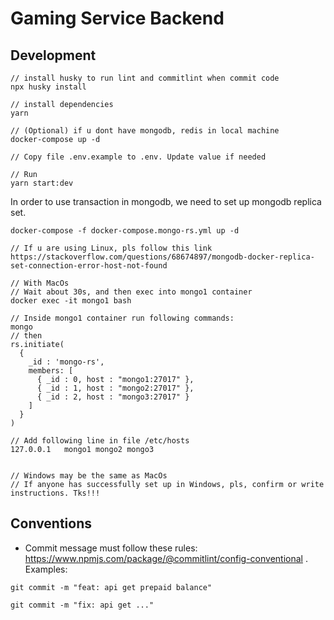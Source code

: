 # Gaming Service Backend

## Development

```
// install husky to run lint and commitlint when commit code
npx husky install

// install dependencies
yarn

// (Optional) if u dont have mongodb, redis in local machine
docker-compose up -d

// Copy file .env.example to .env. Update value if needed

// Run
yarn start:dev
```

In order to use transaction in mongodb, we need to set up mongodb replica set.

```
docker-compose -f docker-compose.mongo-rs.yml up -d

// If u are using Linux, pls follow this link https://stackoverflow.com/questions/68674897/mongodb-docker-replica-set-connection-error-host-not-found

// With MacOs
// Wait about 30s, and then exec into mongo1 container
docker exec -it mongo1 bash

// Inside mongo1 container run following commands:
mongo
// then
rs.initiate(
  {
    _id : 'mongo-rs',
    members: [
      { _id : 0, host : "mongo1:27017" },
      { _id : 1, host : "mongo2:27017" },
      { _id : 2, host : "mongo3:27017" }
    ]
  }
)

// Add following line in file /etc/hosts
127.0.0.1   mongo1 mongo2 mongo3


// Windows may be the same as MacOs
// If anyone has successfully set up in Windows, pls, confirm or write instructions. Tks!!!

```

## Conventions
- Commit message must follow these rules: https://www.npmjs.com/package/@commitlint/config-conventional . Examples:
```
git commit -m "feat: api get prepaid balance"

git commit -m "fix: api get ..."
```
